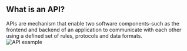## What is an API?
APIs are mechanism that enable two software components-such as the frontend and backend of an application to communicate with each other using a defined set of rules, protocols and data formats.\
![API example](https://voyager.postman.com/illustration/diagram-what-is-an-api-postman-illustration.svg)
